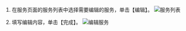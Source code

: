1. 在服务页面的服务列表中选择需要编辑的服务，单击【编辑】。
![服务列表](http://imgcache.tce.fsphere.cn/static/mc.qcloudimg.com/static/img/cea80ab6c9784dfcc58ec54bc3a87e49/image.png)

2. 填写编辑内容，单击【完成】。
![编辑服务](http://imgcache.tce.fsphere.cn/static/mc.qcloudimg.com/static/img/deb54ebc8d7464f768cddd59418625f1/image.png)